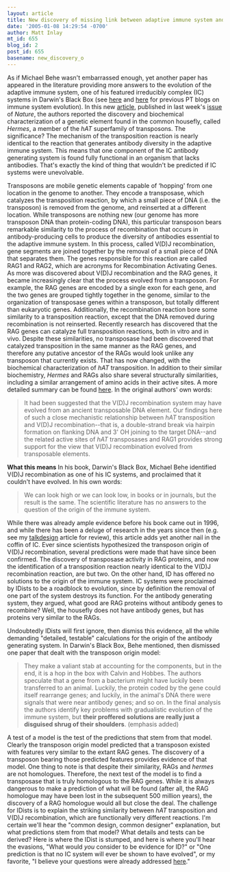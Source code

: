 ```yaml
---
layout: article
title: New discovery of missing link between adaptive immune system and transposons
date: '2005-01-08 14:29:54 -0700'
author: Matt Inlay
mt_id: 655
blog_id: 2
post_id: 655
basename: new_discovery_o
---
```

As if Michael Behe wasn't embarrassed enough, yet another paper has appeared in the literature providing more answers to the evolution of the adaptive immune system, one of his featured irreducibly complex (IC) systems in Darwin's Black Box (see [here](http://www.pandasthumb.org/pt-archives/000701.html) and [here](http://www.pandasthumb.org/pt-archives/000698.html) for previous PT blogs on immune system evolution).  In this new [article](http://www.nature.com/cgi-taf/DynaPage.taf?file=/nature/journal/v432/n7020/abs/nature03157_fs.html), published in last week's [issue](http://www.nature.com/cgi-taf/DynaPage.taf?file=/nature/journal/v432/n7020/index.html) of _Nature_, the authors reported the discovery and biochemical characterization of a genetic element found in the common housefly, called _Hermes_, a member of the _hAT_ superfamily of transposons.  The significance?  The mechanism of the transposition reaction is nearly identical to the reaction that generates antibody diversity in the adaptive immune system.  This means that one component of the IC antibody generating system is found fully functional in an organism that lacks antibodies.  That's exactly the kind of thing that wouldn't be predicted if IC systems were unevolvable.

Transposons are mobile genetic elements capable of ‘hopping' from one location in the genome to another.  They encode a transposase, which catalyzes the transposition reaction, by which a small piece of DNA (i.e. the transposon) is removed from the genome, and reinserted at a different location.  While transposons are nothing new (our genome has more transposon DNA than protein-coding DNA), this particular transposon bears remarkable similarity to the process of recombination that occurs in antibody-producing cells to produce the diversity of antibodies essential to the adaptive immune system.  In this process, called V(D)J recombination, gene segments are joined together by the removal of a small piece of DNA that separates them.  The genes responsible for this reaction are called RAG1 and RAG2, which are acronyms for Recombination Activating Genes.  As more was discovered about V(D)J recombination and the RAG genes, it became increasingly clear that the process evolved from a transposon.  For example, the RAG genes are encoded by a single exon for each gene, and the two genes are grouped tightly together in the genome, similar to the organization of transposase genes within a transposon, but totally different than eukaryotic genes.  Additionally, the recombination reaction bore some similarity to a transposition reaction, except that the DNA removed during recombination is not reinserted.  Recently research has discovered that the RAG genes can catalyze full transposition reactions, both in vitro and in vivo.  Despite these similarities, no transposase had been discovered that catalyzed transposition in the same manner as the RAG genes, and therefore any putative ancestor of the RAGs would look unlike any transposon that currently exists.  That has now changed, with the biochemical characterization of _hAT_ transposition.  In addition to their similar biochemistry, _Hermes_ and RAGs also share several structurally similarities, including a similar arrangement of amino acids in their active sites.  A more detailed summary can be found [here](http://www.nature.com/cgi-taf/DynaPage.taf?file=/nature/journal/v432/n7020/full/432960b_fs.html).  In the original authors' own words:

> It had been suggested that the V(D)J recombination system may have evolved from an ancient transposable DNA element. Our findings here of such a close mechanistic relationship between _hAT_ transposition and V(D)J recombination--that is, a double-strand break via hairpin formation on flanking DNA and 3' OH joining to the target DNA--and the related active sites of _hAT_ transposases and RAG1 provides strong support for the view that V(D)J recombination evolved from transposable elements.

**What this means**
In his book, Darwin's Black Box, Michael Behe identified V(D)J recombination as one of his IC systems, and proclaimed that it couldn't have evolved.  In his own words:


>  We can look high or we can look low, in books or in journals, but the result is the same.  The scientific literature has no answers to the question of the origin of the immune system.


While there was already ample evidence before his book came out in 1996, and while there has been a deluge of research in the years since then (e.g. see my [talkdesign](http://www.talkdesign.org/faqs/Evolving_Immunity.html) article for review), this article adds yet another nail in the coffin of IC.  Ever since scientists hypothesized the transposon origin of V(D)J recombination, several predictions were made that have since been confirmed.  The discovery of transposase activity in RAG proteins, and now the identification of a transposition reaction nearly identical to the V(D)J recombination reaction, are but two.  On the other hand, ID has offered no solutions to the origin of the immune system.  IC systems were proclaimed by IDists to be a roadblock to evolution, since by definition the removal of one part of the system destroys its function.  For the antibody generating system, they argued, what good are RAG proteins without antibody genes to recombine?  Well, the housefly does not have antibody genes, but has proteins very similar to the RAGs.  

Undoubtedly IDists will first ignore, then dismiss this evidence, all the while demanding "detailed, testable" calculations for the origin of the antibody generating system.  In Darwin's Black Box, Behe mentioned, then dismissed one paper that dealt with the transposon origin model:


>  They make a valiant stab at accounting for the components, but in the end, it is a hop in the box with Calvin and Hobbes.  The authors speculate that a gene from a bacterium might have luckily been transferred to an animal.  Luckily, the protein coded by the gene could itself rearrange genes; and luckily, in the animal's DNA there were signals that were near antibody genes; and so on.  In the final analysis the authors identify key problems with gradualistic evolution of the immune system, but **their proffered solutions are really just a disguised shrug of their shoulders**. (emphasis added)

A test of a model is the test of the predictions that stem from that model.  Clearly the transposon origin model predicted that a transposon existed with features very similar to the extant RAG genes.  The discovery of a transposon bearing those predicted features provides evidence of that model.  One thing to note is that despite their similarity, RAGs and _hermes_ are not homologues.  Therefore, the next test of the model is to find a transposase that is truly homologous to the RAG genes.  While it is always dangerous to make a prediction of what will be found (after all, the RAG homologue may have been lost in the subsequent 500 million years), the discovery of a RAG homologue would all but close the deal.  The challenge for IDists is to explain the striking similarity between _hAT_ transposition and V(D)J recombination, which are functionally very different reactions.  I'm certain we'll hear the "common design, common designer" explanation, but what predictions stem from that model?  What details and tests can be derived?  Here is where the IDist is stumped, and here is where you'll hear the evasions, "What would _you_ consider to be evidence for ID?" or "One prediction is that no IC system will ever be shown to have evolved", or my favorite, "I believe your questions were already addressed [here](http://www.amazon.com/exec/obidos/tg/detail/-/0684834936/qid=1105147157/sr=8-1/ref=pd_csp_1/104-5567668-5085528?v=glance&amp;s=books&amp;n=507846)."
